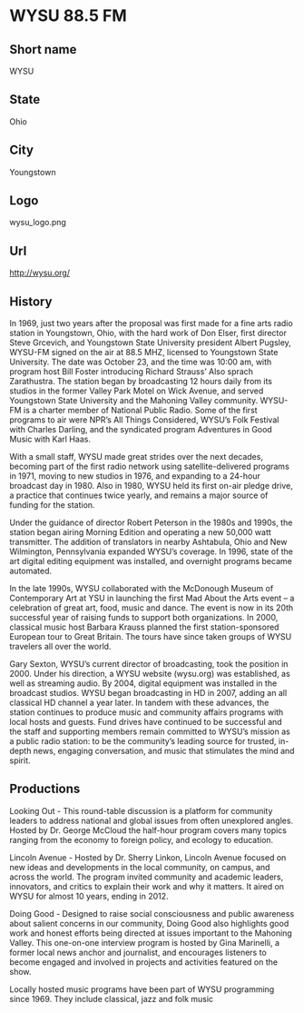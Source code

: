 # WYSU 88.5 FM

## Short name

WYSU

## State

Ohio

## City

Youngstown

## Logo

wysu_logo.png

## Url

http://wysu.org/

## History

In 1969, just two years after the proposal was first made for a fine
arts radio station in Youngstown, Ohio, with the hard work of Don Elser, first
director Steve Grcevich, and Youngstown State University president Albert Pugsley,
WYSU-FM signed on the air at 88.5 MHZ, licensed to Youngstown State University.
The date was October 23, and the time was 10:00 am, with program host Bill Foster
introducing Richard Strauss’ Also sprach Zarathustra.  The station began by broadcasting
12 hours daily from its studios in the former Valley Park Motel on Wick Avenue,
and served Youngstown State University and the Mahoning Valley community.  WYSU-FM
is a charter member of National Public Radio. Some of the first programs to air
were NPR’s All Things Considered, WYSU’s Folk Festival with Charles Darling, and
the syndicated program Adventures in Good Music with Karl Haas.  

With a small
staff, WYSU made great strides over the next decades, becoming part of the first
radio network using satellite-delivered programs in 1971, moving to new studios
in 1976, and expanding to a 24-hour broadcast day in 1980.  Also in 1980, WYSU
held its first on-air pledge drive, a practice that continues twice yearly, and
remains a major source of funding for the station.  

Under the guidance of director
Robert Peterson in the 1980s and 1990s, the station began airing Morning Edition
and operating a new 50,000 watt transmitter.  The addition of translators in nearby
Ashtabula, Ohio and New Wilmington, Pennsylvania expanded WYSU’s coverage.  In
1996, state of the art digital editing equipment was installed, and overnight
programs became automated.

In the late 1990s, WYSU collaborated with the McDonough
Museum of Contemporary Art at YSU in launching the first Mad About the Arts event
– a celebration of great art, food, music and dance.  The event is now in its
20th successful year of raising funds to support both organizations.  In 2000,
classical music host Barbara Krauss planned the first station-sponsored European
tour to Great Britain.  The tours have since taken groups of WYSU travelers all
over the world. 

Gary Sexton, WYSU’s current director of broadcasting, took the
position in 2000.  Under his direction, a WYSU website (wysu.org) was established,
as well as streaming audio. By 2004, digital equipment was installed in the broadcast
studios.  WYSU began broadcasting in HD in 2007, adding an all classical HD channel
a year later.  In tandem with these advances, the station continues to produce
music and community affairs programs with local hosts and guests.  Fund drives
have continued to be successful and the staff and supporting members remain committed
to WYSU’s mission as a public radio station:  to be the community’s leading source
for trusted, in-depth news, engaging conversation, and music that stimulates the
mind and spirit.


## Productions

Looking Out - This round-table discussion is a platform for community
leaders to address national and global issues from often unexplored angles. Hosted
by Dr. George McCloud the half-hour program covers many topics ranging from the
economy to foreign policy, and ecology to education.

Lincoln Avenue - Hosted
by Dr. Sherry Linkon, Lincoln Avenue focused on new ideas and developments in
the local community, on campus, and across the world. The program invited community
and academic leaders, innovators, and critics to explain their work and why it
matters.  It aired on WYSU for almost 10 years, ending in 2012.

Doing Good -
Designed to raise social consciousness and public awareness about salient concerns
in our community, Doing Good also highlights good work and honest efforts being
directed at issues important to the Mahoning Valley.  This one-on-one interview
program is hosted by Gina Marinelli,  a former local news anchor and journalist,
and encourages listeners to become engaged and involved in projects and activities
featured on the show.

Locally hosted music programs have been part of WYSU programming
since 1969.  They include classical, jazz and folk music

